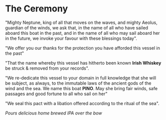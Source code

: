 # The Ceremony

"Mighty Neptune, king of all that moves on the waves, and mighty Aeolus, guardian of the winds, we ask that, in the name of all who have sailed aboard this boat in the past, and in the name of all who may sail aboard her in the future, we invoke your favour with these blessings today".

"We offer you our thanks for the protection you have afforded this vessel in the past"

"That the name whereby this vessel has hitherto been known **Irish Whiskey** be struck & removed from your records".

"We re-dedicate this vessel to your domain in full knowledge that she will be subject, as always, to the immutable laws of the ancient gods of the wind and the sea. We name this boat **PINO**. May she bring fair winds, safe passages and good fortune to all who sail on her"

"We seal this pact with a libation offered according to the ritual of the sea". 

*Pours delicious home brewed IPA over the bow*
